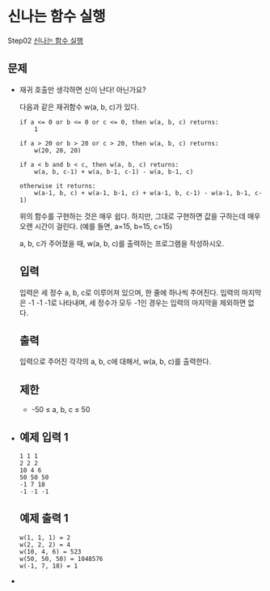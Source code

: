 # 신나는 함수 실행

Step02 [신나는 함수 실행](https://www.acmicpc.net/problem/9184)

## 문제

- 재귀 호출만 생각하면 신이 난다! 아닌가요?

  다음과 같은 재귀함수 w(a, b, c)가 있다.

  ```
  if a <= 0 or b <= 0 or c <= 0, then w(a, b, c) returns:
      1
  
  if a > 20 or b > 20 or c > 20, then w(a, b, c) returns:
      w(20, 20, 20)
  
  if a < b and b < c, then w(a, b, c) returns:
      w(a, b, c-1) + w(a, b-1, c-1) - w(a, b-1, c)
  
  otherwise it returns:
      w(a-1, b, c) + w(a-1, b-1, c) + w(a-1, b, c-1) - w(a-1, b-1, c-1)
  ```

  위의 함수를 구현하는 것은 매우 쉽다. 하지만, 그대로 구현하면 값을 구하는데 매우 오랜 시간이 걸린다. (예를 들면, a=15, b=15, c=15)

  a, b, c가 주어졌을 때, w(a, b, c)를 출력하는 프로그램을 작성하시오.

  ## 입력

  입력은 세 정수 a, b, c로 이루어져 있으며, 한 줄에 하나씩 주어진다. 입력의 마지막은 -1 -1 -1로 나타내며, 세 정수가 모두 -1인 경우는 입력의 마지막을 제외하면 없다.

  ## 출력

  입력으로 주어진 각각의 a, b, c에 대해서, w(a, b, c)를 출력한다.

  ## 제한

  - -50 ≤ a, b, c ≤ 50

- ## 예제 입력 1 

  ```
  1 1 1
  2 2 2
  10 4 6
  50 50 50
  -1 7 18
  -1 -1 -1
  ```

  ## 예제 출력 1 

  ```
  w(1, 1, 1) = 2
  w(2, 2, 2) = 4
  w(10, 4, 6) = 523
  w(50, 50, 50) = 1048576
  w(-1, 7, 18) = 1
  ```

  

- ```
  
  ```

